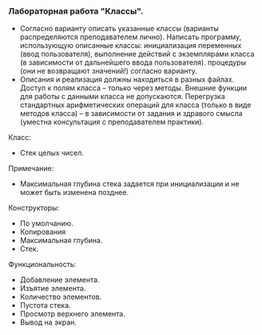 ### Лабораторная работа "Классы".

- Согласно варианту описать указанные классы (варианты распределяются преподавателем лично). Написать программу, использующую
описанные классы: инициализация переменных (ввод пользователя), выполнение действий с экземплярами класса (в зависимости от
дальнейшего ввода пользователя).
  процедуры (они не возвращают значений!) согласно варианту.
- Описания и реализация должны находиться в разных файлах. Доступ к полям класса – только через методы. Внешние функции для работы
с данными класса не допускаются. Перегрузка стандартных арифметических операций для класса (только в виде методов класса) – в
зависимости от задания и здравого смысла (уместна консультация с преподавателем практики).

Класс: 
* Стек целых чисел.

Примечание: 
* Максимальная глубина
стека задается при
инициализации и не
может быть изменена
позднее.

Конструкторы: 
* По умолчанию.
* Копирования
* Максимальная глубина.
* Стек.

Функциональность: 
* Добавление элемента.
* Изъятие элемента.
* Количество элементов.
* Пустота стека.
* Просмотр верхнего элемента.
* Вывод на экран.
